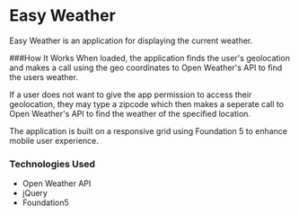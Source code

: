 # Easy Weather

Easy Weather is an application for displaying the current weather. 

###How It Works
When loaded, the application finds the user's geolocation and makes a call using the geo coordinates to Open Weather's API to find the users weather.

If a user does not want to give the app permission to access their geolocation, they may type a zipcode which then makes a seperate call to Open Weather's API to find the weather of the specified location.

The application is built on a responsive grid using Foundation 5 to enhance mobile user experience. 

### Technologies Used
* Open Weather API
* jQuery
* Foundation5
